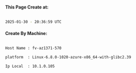 
   
#### This Page Create at:

```bash

2025-01-30 - 20:36:59 UTC

```

#### Create By Machine:

```bash

Host Name : fv-az1371-570

platform  : Linux-6.8.0-1020-azure-x86_64-with-glibc2.39

Ip Local  : 10.1.0.105

```

